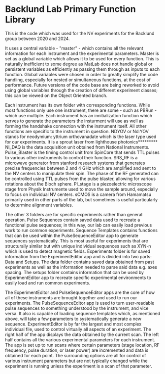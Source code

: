# Backlund Lab Primary Function Library
This is the code which was used for the NV experiments for the Backlund group between 2020 and 2024.

It uses a central variable - "master" - which contains all the relevant information for each instrument and the experimental parameters.
Master is set as a global variable which allows it to be used for every function. 
This is naturally inefficient to some degree as MatLab does not handle global or persistent variables as efficiently as passing them through as inputs to each function.
Global variables were chosen in order to greatly simplify the code handling, especially for nested or simultaneous functions, at the cost of performance.
Future versions of the code base are being reworked to avoid using global variables through the creation of different experiment classes; this can be viewed on the Object Oriented branch.

Each instrument has its own folder with corresponding functions.
While most functions only use one instrument, there are some - such as PBRun - which use multiple.
Each instrument has an innitialization function which serves to generate the parameters the insturment will use as well as forming the handshake connection with the instrument itself.
  All other functions are specific to the instrument in question.
NDYOV or Nd:YOV stands for neodymium: yttrium orthovanadate which is the laser type used for our experiments. It is a sprout laser from lighthouse photonics*********
NI_DAQ is the data acquisition unit obtained from National Instruments.
Pulse_Blaster is the timing control unit from SpinCore that sends TTL pulses to various other instruments to control their function.
SRS_RF is a microwave generator from stanford research systems that generates precise frequencies between 2 and 4 GHz which are amplified and sent to the NV centers to manipulate their spin.
  The phase of the RF generated can be controlled using TTL pulses from the pulse blaster, allowing for various rotations about the Bloch sphere.
PI_stage is a piezoelectric microscope stage from Physik Instrumente used to move the sample around, especially to focus on individual NV centers.
sCMOS is a camera from Hamamatsu primarily used in other parts of the lab, but sometimes is useful particularly to determine alignment variables.

The other 3 folders are for specific experiments rather than general operation.
Pulse Sequences contain saved data used to recreate a functional pulse sequences; in this way, our lab can easily load previous work to run common experiments.
Sequence Templates contains functions that can be used within the PulseSequenceEditor app to generate sequences systematically.
  This is most useful for experiments that are structurally similar but with unique individual sequences such as XYN-n which is used to detect magnetic fields.
Experiments folder is for saved information from the ExperimentEditor app and is divided into two parts: Data and Setups.
  The data folder contains saved data obtained from past experiments as well as the information needed to parse said data e.g. axes spacing.
  The setups folder contains information that can be used by ExperimentEditor app to recreate specific experimental environments to easily load and run common experiments.

The ExperimentEditor and PulseSequenceEditor apps are the core of how all of these instruments are brought together and used to run our experiments.
The PulseSequenceEditor app is used to turn user-readable pulse sequences to something understood by the instrument, and vice versa.
  It also is capable of loading sequence templates which, as mentioned above, will take a few parameters to systematically generate a new sequence.
ExperimentEditor is by far the largest and most complex individual file, used to control virtually all aspects of an experiment.
  The right half of the app displays the data obtained by the current scan.
  The left half contains all the various experimental parameters for each instrument.
  The app is set up to run scans where certain parameters (stage location, RF frequency, pulse duration, or laser power) are incremented and data is obtained for each point.
  The surrounding options are all for control of various instrument parameters but are not typically changed while the experiment is running unless the experiment is a scan of that parameter.
  
